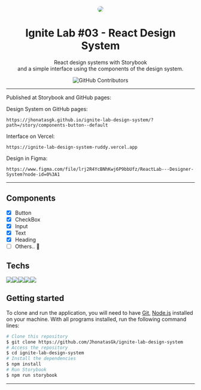 <div align="center">
<img src='https://user-images.githubusercontent.com/62631029/195713826-84505930-6f6c-4b45-966d-0b6c5d53fad5.png' style='border-radius:10px;' >

<h1>Ignite Lab #03 - React Design System </h1>
<p>  React design systems with Storybook <br> and a simple interface using the components of the design system.  </p>
        <img alt="GitHub Contributors" src="https://img.shields.io/github/contributors/JhonatasGk/ignite-lab-design-system" />
</div>

---

Published at Storybook and GitHub pages:

Design System on GitHub pages:

```
https://jhonatasgk.github.io/ignite-lab-design-system/?path=/story/components-button--default
```

Interface on Vercel:

```
https://ignite-lab-design-system-ruddy.vercel.app
```

Design in Figma:

```
https://www.figma.com/file/lrj2R4YcBNhKwj6P9bbUfz/ReactLab---Designer-System?node-id=0%3A1
```

---

## Components

- [x] Button
- [x] CheckBox
- [x] Input
- [x] Text
- [x] Heading
- [ ] Others.. 🚧

## Techs

<img src="https://img.shields.io/badge/TypeScript-007ACC?style=flat-square&logo=typescript&logoColor=white" /><img src="https://img.shields.io/badge/Storybook-FF4785?style=flat-square&logo=storybook&logoColor=white"><img src="https://img.shields.io/badge/Figma-F24E1E?style=flat-square&logo=figma&logoColor=white"><img src="https://img.shields.io/badge/React-20232A?style=flat-square&logo=react&logoColor=61DAFB" /><img src="https://img.shields.io/badge/Vercel-000000?style=flat-square&logo=vercel&logoColor=white" />

## Getting started

To clone and run the application, you will need to have [Git](https://git-scm.com), [Node.js](https://nodejs.org) installed on your machine. With all programs installed, run the following command lines:

```bash
# Clone this repository
$ git clone https://github.com/JhonatasGk/ignite-lab-design-system
# Access the repository
$ cd ignite-lab-design-system
# Install the dependencies
$ npm install
# Run Storybook
$ npm run storybook
```

---
